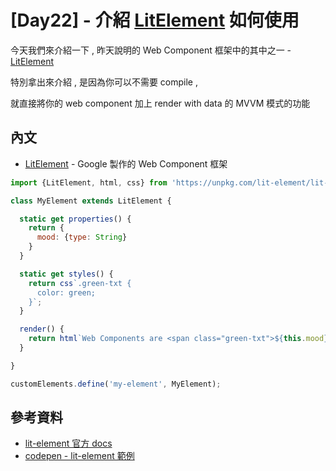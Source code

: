 # [Day22] - 介紹 [LitElement](https://lit-element.polymer-project.org/guide) 如何使用

今天我們來介紹一下 , 昨天說明的 Web Component 框架中的其中之一 - [LitElement](https://lit-element.polymer-project.org/guide)

特別拿出來介紹 , 是因為你可以不需要 compile ,

就直接將你的 web component 加上 render with data 的 MVVM 模式的功能

## 內文

- [LitElement](https://lit-element.polymer-project.org/guide) - Google 製作的 Web Component 框架

```javascript
import {LitElement, html, css} from 'https://unpkg.com/lit-element/lit-element.js?module';

class MyElement extends LitElement {

  static get properties() {
    return {
      mood: {type: String}
    }
  }

  static get styles() {
    return css`.green-txt {
      color: green;
    }`;
  }

  render() {
    return html`Web Components are <span class="green-txt">${this.mood}</span>!`;
  }

}

customElements.define('my-element', MyElement);
```



## 參考資料

- [lit-element 官方 docs](https://lit-element.polymer-project.org/guide/lifecycle)
- [codepen - lit-element 範例](https://codepen.io/sorvell/pen/RYQyoe)
